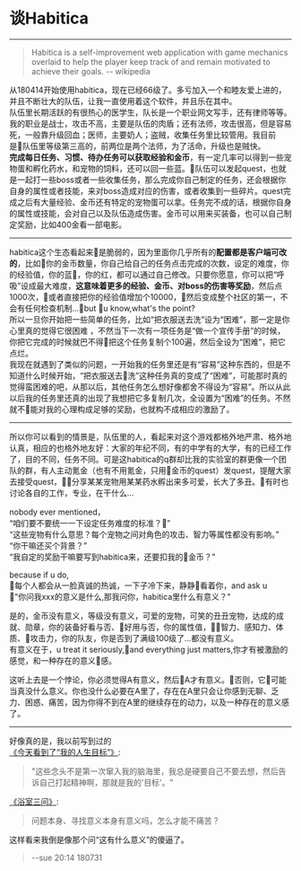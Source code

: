 # 谈Habitica    

------   

> Habitica is a self-improvement web application with game mechanics overlaid to help the player keep track of and remain motivated to achieve their goals.   -- wikipedia   
   
从180414开始使用habitica，现在已经66级了。多亏加入一个和睦友爱上进的，并且不断壮大的队伍，让我一直使用着这个软件，并且乐在其中。  
队伍里长期活跃的有很热心的医学生，队长是一个职业网文写手，还有律师等等。   
我的职业是战士，攻击不高，主要是队伍的肉盾；还有法师，攻击很高，但是容易死，一般靠升级回血；医师，主要奶人；盗贼，收集任务里比较管用。我目前是队伍里等级第三高的，前两位是两个法师，为了活命，升级也是贼快。   
**完成每日任务、习惯、待办任务可以获取经验和金币**，有一定几率可以得到一些宠物蛋和孵化药水，和宠物的饲料，还可以回一些蓝。队伍可以发起quest，也就是一起打一些boss或者一些收集任务，那么完成你自己制定的任务，还会根据你自身的属性或者技能，来对boss造成对应的伤害，或者收集到一些碎片。quest完成之后有大量经验、金币还有特定的宠物蛋可以拿。任务完不成的话，根据你自身的属性或技能，会对自己以及队伍造成伤害。金币可以用来买装备，也可以自己制定奖励，比如400金看一部电影。  
 
------       
habitica这个生态看起来是脆弱的，因为里面你几乎所有的**配置都是客户端可改的**，比如你的金币数量，你自己给自己的任务点击完成的次数，设定的难度，你的经验值，你的蓝，你的红，都可以通过自己修改。只要你愿意，你可以把“呼吸”设成最大难度，**这意味着更多的经验、金币、对boss的伤害等奖励**，然后点1000次，或者直接把你的经验值增加个10000，然后变成整个社区的第一，不会有任何检查机制...but u know,what's the point?  
所以一旦你开始把一些简单的任务，比如“把衣服送去洗”设为“困难”，那一定是你心里真的觉得它很困难 ，不然当下一次有一项任务是“做一个宣传手册”的时候，你把它完成的时候就巴不得把这个任务复制个100遍，然后全设为“困难”，把它点烂。  
我现在就遇到了类似的问题，一开始我的任务里还是有“容易”这种东西的，但是不知道什么时候开始，“把衣服送去洗”这种任务真的变成了“困难”，可能那时真的觉得蛮困难的吧，从那以后，其他任务怎么想好像都舍不得设为“容易”。所以从此以后我的任务里还真的出现了我想把它多复制几次，全设置为“困难”的任务。不然就不能对我的心理构成足够的奖励，也就构不成相应的激励了。   

------  

所以你可以看到的情景是，队伍里的人，看起来对这个游戏都格外地严肃、格外地认真，相应的也格外地友好：大家的年纪不同，有的中学有的大学，有的已经工作了，目的不同，任务不同。可是这habitica的q群却比我的实验室的群更像一个团队的群，有人主动氪金（也有不用氪金，只用金币的quest）发quest，提醒大家去接受quest，分享某某宠物用某某药水孵出来多可爱，长大了多丑。有时也讨论各自的工作，专业，在干什么...  

nobody ever mentioned，  
“咱们要不要统一一下设定任务难度的标准？”  
“这些宠物有什么意思？每个宠物之间对角色的攻击、智力等属性都没有影响。”  
“你干嘛还买个背景？”  
“我自定的奖励干嘛要写到habitica来，还要扣我的金币？”   

because if u do,  
每个人都会从一脸真诚的热诚，一下子冷下来，静静看着你，and ask u  
"你问我xxx的意义是什么,那我问你，habitica里什么有意义？"     

是的，金币没有意义，等级没有意义，可爱的宠物，可笑的丑丑宠物，达成的成就、勋章，你的装备好看与否、好用与否，你的属性值，智力、感知力、体质、攻击力，你的队友，你是否到了满级100级了...都没有意义。  
有意义在于，u treat it seriously,and everything just matters,你才有被激励的感觉，和一种存在的意义感。  

这听上去是一个悖论，你必须觉得A有意义，然后A才有意义。否则，它可能当真没什么意义。你也没什么必要在A里了，存在在A里只会让你感到无聊、乏力、困惑、痛苦，因为你得不到在A里的继续存在的动力，以及一种存在的意义感了。  
  
------

好像真的是，我以前写到过的  
[《今天看到了“我的人生目标”》][1]:  
> "这些念头不是第一次窜入我的脑海里，我总是硬要自己不要去想，然后告诉自己打起精神啊，那就是我的'目标'。"  

[《浴室三问》][2]:
> 问题本身、寻找意义本身有意义吗，怎么才能不痛苦？

这样看来我倒是像那个问“这有什么意义”的傻逼了。

> --sue 20:14 180731



[1]:(https://sue1016.github.io/i-have-to-say/prose/%E4%BB%8A%E5%A4%A9%E7%9C%8B%E5%88%B0%E4%BA%86%E2%80%9C%E6%88%91%E7%9A%84%E4%BA%BA%E7%94%9F%E7%9B%AE%E6%A0%87%E2%80%9D.html)  
[2]:(https://sue1016.github.io/i-have-to-say/prose/%E6%B5%B4%E5%AE%A4%E4%B8%89%E9%97%AE.html)